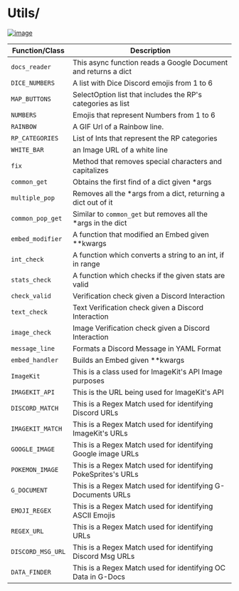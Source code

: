 # Utils/

[![image](https://img.shields.io/discord/719343092963999804?color=%237289DA&label=Parallel%20Yonder&logo=discord&logoColor=white)](https://discord.gg/CENcTvnarE)

|   Function/Class  | Description                                                    |
|-------------------|----------------------------------------------------------------|
| `docs_reader`     | This async function reads a Google Document and returns a dict |
| `DICE_NUMBERS`    | A list with Dice Discord emojis from 1 to 6                    |
| `MAP_BUTTONS`     | SelectOption list that includes the RP's categories as list    |
| `NUMBERS`         | Emojis that represent Numbers from 1 to 6                      |
| `RAINBOW`         | A GIF Url of a Rainbow line.                                   |
| `RP_CATEGORIES`   | List of Ints that represent the RP categories                  |
| `WHITE_BAR`       | an Image URL of a white line                                   |
| `fix`             | Method that removes special characters and capitalizes         |
| `common_get`      | Obtains the first find of a dict given *args                   |
| `multiple_pop`    | Removes all the *args from a dict, returning a dict out of it  |
| `common_pop_get`  | Similar to `common_get` but removes all the *args in the dict  |
| `embed_modifier`  | A function that modified an Embed given **kwargs               |
| `int_check`       | A function which converts a string to an int, if in range      |
| `stats_check`     | A function which checks if the given stats are valid           |
| `check_valid`     | Verification check given a Discord Interaction                 |
| `text_check`      | Text Verification check given a Discord Interaction            |
| `image_check`     | Image Verification check given a Discord Interaction           |
| `message_line`    | Formats a Discord Message in YAML Format                       |
| `embed_handler`   | Builds an Embed given **kwargs                                 |
| `ImageKit`        | This is a class used for ImageKit's API Image purposes         |
| `IMAGEKIT_API`    | This is the URL being used for ImageKit's API                  |
| `DISCORD_MATCH`   | This is a Regex Match used for identifying Discord URLs        |
| `IMAGEKIT_MATCH`  | This is a Regex Match used for identifying ImageKit's URLs     |
| `GOOGLE_IMAGE`    | This is a Regex Match used for identifying Google image URLs   |
| `POKEMON_IMAGE`   | This is a Regex Match used for identifying PokeSprites's URLs  |
| `G_DOCUMENT`      | This is a Regex Match used for identifying G-Documents URLs    |
| `EMOJI_REGEX`     | This is a Regex Match used for identifying ASCII Emojis        |
| `REGEX_URL`       | This is a Regex Match used for identifying URLs                |
| `DISCORD_MSG_URL` | This is a Regex Match used for identifying Discord Msg URLs    |
| `DATA_FINDER`     | This is a Regex Match used for identifying OC Data in G-Docs   |
